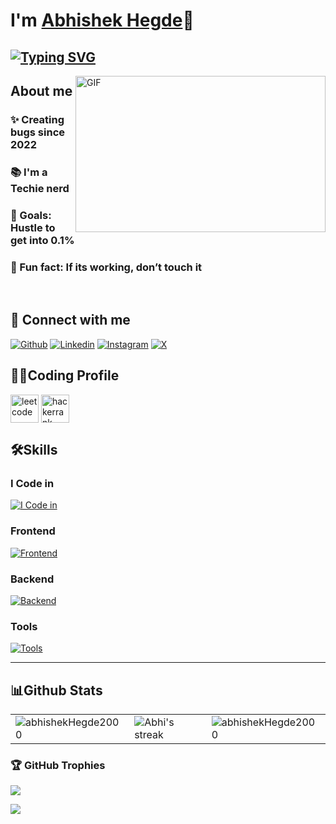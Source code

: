 # I'm [Abhishek Hegde](https://github.com/abhishekHegde2000)👋

## [![Typing SVG](https://readme-typing-svg.demolab.com?font=Fira+Code&pause=1000&width=435&lines=I'm+a+Full+Stack+Web+Developer;I'm+a+Techie+Nerd)](https://git.io/typing-svg)



<img align="right" height="250" width="400" alt="GIF" src="https://firebasestorage.googleapis.com/v0/b/storage-2a9f1.appspot.com/o/github-readme-img%2Fgiphy.gif?alt=media&token=e92f9416-8187-4ffa-a38c-47842be32451"/>

## About me
### ✨ Creating bugs since  2022
### 📚 I'm a Techie nerd
### 🎯 Goals: Hustle to get into 0.1%
### 🎲 Fun fact: If its working, don’t touch it

<br>

## 🚀 Connect with me
[![Github](https://skillicons.dev/icons?i=github)](https://github.com/abhishekHegde2000)
[![Linkedin](https://skillicons.dev/icons?i=linkedin)](https://www.linkedin.com/in/abhishek-hegde-4b1513281/)
[![Instagram](https://skillicons.dev/icons?i=instagram)](https://www.instagram.com/_abhishekhegde_)
[![X](https://skillicons.dev/icons?i=twitter)](https://twitter.com/abhishekHegde28)



## 👨‍💻Coding Profile


<a href="https://www.leetcode.com/abhiHegde28" target="blank"><img align="center" src="https://firebasestorage.googleapis.com/v0/b/storage-2a9f1.appspot.com/o/github-readme-img%2F6.svg?alt=media&token=2e74ad55-57f2-40aa-adff-c46ea7a8b4c5" alt="leetcode" height="45" width="45" /></a>
<a href="https://www.hackerrank.com/ahegde2021" target="blank"><img align="center" src="https://firebasestorage.googleapis.com/v0/b/storage-2a9f1.appspot.com/o/github-readme-img%2F1.svg?alt=media&token=9c2b3538-0e15-4486-bcfc-9fed8f6a5d1f" alt="hackerrank" height="45" width="45" /></a>

## 🛠️Skills
### I Code in

[![I Code in](https://skillicons.dev/icons?i=js,typescript,python,java)](https://github.com/abhishekHegde2000)


### Frontend
[![Frontend](https://skillicons.dev/icons?i=html,css,bootstrap,tailwind,js,ts,react,redux)](https://github.com/abhishekHegde2000)

### Backend
[![Backend](https://skillicons.dev/icons?i=nodejs,express,mongo,mysql,firebase,aws,gcp)](https://github.com/abhishekHegde2000)

### Tools
[![Tools](https://skillicons.dev/icons?i=git,github,linux,docker,vscode,idea)](https://github.com/abhishekHegde2000)

<hr>

## 📊Github Stats

<table>
  <tr>
    <td><img align="center" src="https://github-readme-stats.vercel.app/api?username=abhishekHegde2000&show_icons=true&locale=en&theme=radical" alt="abhishekHegde2000" /></td>
    <td><img align="center" alt="Abhi's streak" src="https://github-readme-streak-stats.herokuapp.com/?user=abhishekHegde2000&theme=radical"/></td>
    <td ><img align="center" src="https://github-readme-stats.vercel.app/api/top-langs?username=abhishekHegde2000&langs_count=10&show_icons=true&locale=en&theme=radical" alt="abhishekHegde2000" /></td>

  </tr>

   
</table>





<!-- 
<div align="center">
  <h2>🐍 My Contributions 🐍</h2>
  <br>
  <img alt="snake eating my contributions" src="https://raw.githubusercontent.com/abhishekHegde2000/abhishekHegde2000/output/github-contribution-grid-snake.svg" />
  
  <br/><br/><br/>
</div>
-->

### 🏆 GitHub Trophies

![](https://github-profile-trophy.vercel.app/?username=abhishekHegde2000&theme=radical&no-frame=false&no-bg=false&margin-w=4)

![](https://i.imgur.com/waxVImv.png)

<!-- 

<h2 align="center">
<img src="https://firebasestorage.googleapis.com/v0/b/storage-2a9f1.appspot.com/o/github-readme-img%2Fparty-parrot.gif?alt=media&token=27a30ea7-24f3-46db-97bd-69351d5411ea" width="31" height="31"/>
<img src="https://firebasestorage.googleapis.com/v0/b/storage-2a9f1.appspot.com/o/github-readme-img%2Fparty-parrot.gif?alt=media&token=27a30ea7-24f3-46db-97bd-69351d5411ea" width="31" height="31"/>
<img src="https://firebasestorage.googleapis.com/v0/b/storage-2a9f1.appspot.com/o/github-readme-img%2Fparty-parrot.gif?alt=media&token=27a30ea7-24f3-46db-97bd-69351d5411ea" width="31" height="31"/>
<img src="https://komarev.com/ghpvc/?username=abhishekHegde2000&&style=round-square" align="center" />
<img src="https://firebasestorage.googleapis.com/v0/b/storage-2a9f1.appspot.com/o/github-readme-img%2Fparty-parrot-2.gif?alt=media&token=4d7be19e-492c-4f18-9ea2-3773989b2721" width="31" height="31"/>
<img src="https://firebasestorage.googleapis.com/v0/b/storage-2a9f1.appspot.com/o/github-readme-img%2Fparty-parrot-2.gif?alt=media&token=4d7be19e-492c-4f18-9ea2-3773989b2721" width="31" height="31"/>
<img src="https://firebasestorage.googleapis.com/v0/b/storage-2a9f1.appspot.com/o/github-readme-img%2Fparty-parrot-2.gif?alt=media&token=4d7be19e-492c-4f18-9ea2-3773989b2721" width="31" height="31"/>
</h2>


## 🏆 GitHub Trophies
![](https://github-profile-trophy.vercel.app/?username=abhishekHegde2000&theme=dracula&no-frame=false&no-bg=false&margin-w=4) 

[![@Abhi's Holopin board](https://holopin.me/abhishekHegde2000)](https://holopin.io/@keshavop)

-->

